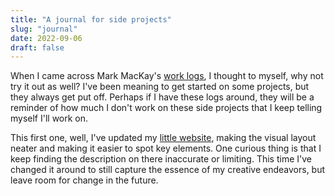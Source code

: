 ```yaml
---
title: "A journal for side projects"
slug: "journal"
date: 2022-09-06
draft: false
---
```


When I came across Mark MacKay's [work logs](https://method.ac/writing/), I thought to myself, why not try it out as well? I've been meaning to get started on some projects, but they always get put off. Perhaps if I have these logs around, they will be a reminder of how much I don't work on these side projects that I keep telling myself I'll work on.

This first one, well, I've updated my [little website](https://undo.studio), making the visual layout neater and making it easier to spot key elements. One curious thing is that I keep finding the description on there inaccurate or limiting. This time I've changed it around to still capture the essence of my creative endeavors, but leave room for change in the future.
